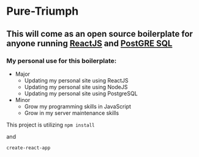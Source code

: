 # Pure-Triumph
## This will come as an open source boilerplate for anyone running [ReactJS](https://reactjs.org/) and [PostGRE SQL](https://www.postgresql.org)

### My personal use for this boilerplate: 

* Major
  * Updating my personal site using ReactJS
  * Updating my personal site using NodeJS
  * Updating my personal site using PostgreSQL
* Minor
  * Grow my programming skills in JavaScript
  * Grow in my server maintenance skills
  
  
This project is utilizing 
```npm install```

and 

```create-react-app```
